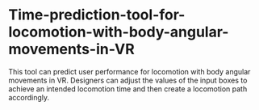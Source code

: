 # Time-prediction-tool-for-locomotion-with-body-angular-movements-in-VR
This tool can predict user performance for locomotion with body angular movements in VR. Designers can adjust the values of the input boxes to achieve an intended locomotion time and then create a locomotion path accordingly.
